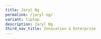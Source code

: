 ```yaml
---
title: Jaryl Ng
permalink: /jaryl-ng/
variant: tiptap
description: Jaryl Ng
third_nav_title: Innovation & Enterprise
---
```

